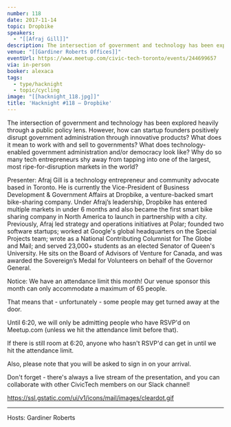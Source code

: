 ```yaml
---
number: 118
date: 2017-11-14
topic: Dropbike
speakers:
  - "[[Afraj Gill]]"
description: The intersection of government and technology has been explored heavily through a public policy lens. However, how can startup founders positively disrupt government administration through innovative products? What does it mean to work with and sell to governments? What does technology-enabled government administration and/or democracy look like? Why do so many tech entrepreneurs shy away from tapping into one of the largest, most ripe-for-disruption markets in the world?
venue: "[[Gardiner Roberts Offices]]"
eventUrl: https://www.meetup.com/civic-tech-toronto/events/244699657
via: in-person
booker: alexaca
tags:
  - type/hacknight
  - topic/cycling
image: "[[hacknight_118.jpg]]"
title: 'Hacknight #118 – Dropbike'
---
```


The intersection of government and technology has been explored heavily through a public policy lens. However, how can startup founders positively disrupt government administration through innovative products? What does it mean to work with and sell to governments? What does technology-enabled government administration and/or democracy look like? Why do so many tech entrepreneurs shy away from tapping into one of the largest, most ripe-for-disruption markets in the world?

Presenter: Afraj Gill is a technology entrepreneur and community advocate based in Toronto. He is currently the Vice-President of Business Development & Government Affairs at Dropbike, a venture-backed smart bike-sharing company. Under Afraj’s leadership, Dropbike has entered multiple markets in under 6 months and also became the first smart bike sharing company in North America to launch in partnership with a city.
Previously, Afraj led strategy and operations initiatives at Polar; founded two software startups; worked at Google's global headquarters on the Special Projects team; wrote as a National Contributing Columnist for The Globe and Mail; and served 23,000+ students as an elected Senator of Queen's University. He sits on the Board of Advisors of Venture for Canada, and was awarded the Sovereign’s Medal for Volunteers on behalf of the Governor General.

Notice: We have an attendance limit this month!
Our venue sponsor this month can only accommodate a maximum of 65 people.

That means that - unfortunately - some people may get turned away at the door.

Until 6:20, we will only be admitting people who have RSVP'd on Meetup.com (unless we hit the attendance limit before that).

If there is still room at 6:20, anyone who hasn't RSVP'd can get in until we hit the attendance limit.

Also, please note that you will be asked to sign in on your arrival.

Don't forget - there's always a live stream of the presentation, and you can collaborate with other CivicTech members on our Slack channel!

https://ssl.gstatic.com/ui/v1/icons/mail/images/cleardot.gif

***
Hosts: Gardiner Roberts
